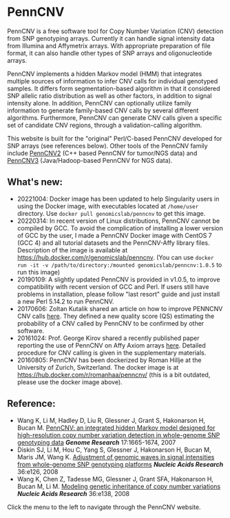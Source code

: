 # PennCNV

PennCNV is a free software tool for Copy Number Variation (CNV) detection from SNP genotyping arrays. Currently it can handle signal intensity data from Illumina and Affymetrix arrays. With appropriate preparation of file format, it can also handle other types of SNP arrays and oligonucleotide arrays.

PennCNV implements a hidden Markov model (HMM) that integrates multiple sources of information to infer CNV calls for individual genotyped samples. It differs form segmentation-based algorithm in that it considered SNP allelic ratio distribution as well as other factors, in addition to signal intensity alone. In addition, PennCNV can optionally utilize family information to generate family-based CNV calls by several different algorithms. Furthermore, PennCNV can generate CNV calls given a specific set of candidate CNV regions, through a validation-calling algorithm.

This website is built for the "original" Perl/C-based PennCNV developed for SNP arrays (see references below). Other tools of the PennCNV family include [PennCNV2](https://github.com/WGLab/PennCNV2/) (C++ based PennCNV for tumor/NGS data) and [PennCNV3](https://github.com/WGLab/HadoopCNV) (Java/Hadoop-based PennCNV for NGS data).

## What's new:
- 20221004: Docker image has been updated to help Singularity users in using the Docker image, with executables located at `/home/user` directory. Use `docker pull genomicslab/penncnv` to get this image.
- 20220314: In recent version of Linux distributions, PennCNV cannot be compiled by GCC. To avoid the complication of installing a lower version of GCC by the user, I made a PennCNV Docker image with CentOS 7 (GCC 4) and all tutorial datasets and the PennCNV-Affy library files. Description of the image is available at https://hub.docker.com/r/genomicslab/penncnv. (You can use `docker run -it -v /path/to/directory:/mounted genomicslab/penncnv:1.0.5` to run this image)
- 20190109: A slightly updated PennCNV is provided in v1.0.5, to improve compatibility with recent version of GCC and Perl. If users still have problems in installation, please follow "last resort" guide and just install a new Perl 5.14.2 to run PennCNV.
- 20170606: Zoltan Kutalik shared an article on how to improve PENNCNV CNV calls [here](https://www.ncbi.nlm.nih.gov/pubmed/27402902). They defined a new quality score (QS) estimating the probability of a CNV called by PennCNV to be confirmed by other software.
- 20161024: Prof. George Kirov shared a recently published paper reporting the use of PennCNV on Affy Axiom arrays [here](https://pubmed.ncbi.nlm.nih.gov/27773354/). Detailed procedure for CNV calling is given in the supplementary materials.
- 20160805: PennCNV has been dockerized by Roman Hillje at the University of Zurich, Switzerland. The docker image is at https://hub.docker.com/r/romanhaa/penncnv/ (this is a bit outdated, please use the docker image above).

## Reference:

- Wang K, Li M, Hadley D, Liu R, Glessner J, Grant S, Hakonarson H, Bucan M. [PennCNV: an integrated hidden Markov model designed for high-resolution copy number variation detection in whole-genome SNP genotyping data](http://genome.cshlp.org/cgi/content/short/17/11/1665) _**Genome Research**_ 17:1665-1674, 2007
- Diskin SJ, Li M, Hou C, Yang S, Glessner J, Hakonarson H, Bucan M, Maris JM, Wang K. [Adjustment of genomic waves in signal intensities from whole-genome SNP genotyping platforms](http://nar.oxfordjournals.org/cgi/content/short/36/19/e126) **_Nucleic Acids Research_** 36:e126, 2008
- Wang K, Chen Z, Tadesse MG, Glessner J, Grant SFA, Hakonarson H, Bucan M, Li M. [Modeling genetic inheritance of copy number variations](http://nar.oxfordjournals.org/cgi/content/short/36/21/e138) _**Nucleic Acids Research**_ 36:e138, 2008 

Click the menu to the left to navigate through the PennCNV website.


